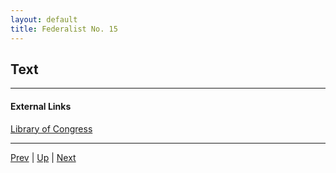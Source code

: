 ```yaml
---
layout: default
title: Federalist No. 15
---
```


## Text

---
#### External Links
[Library of Congress]()

---

[Prev](14.md) | [Up](README.md) | [Next](16.md)
